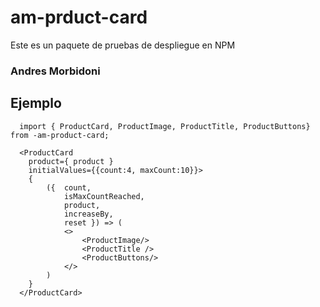 # am-prduct-card

Este es un paquete de pruebas de despliegue en NPM

### Andres Morbidoni

## Ejemplo

```
  import { ProductCard, ProductImage, ProductTitle, ProductButtons} from -am-product-card;
```

```
  <ProductCard 
    product={ product }  
    initialValues={{count:4, maxCount:10}}>
    {
        ({  count,
            isMaxCountReached,
            product,
            increaseBy,
            reset }) => (
            <>
                <ProductImage/>
                <ProductTitle />
                <ProductButtons/>
            </>
        )
    }
  </ProductCard>
```